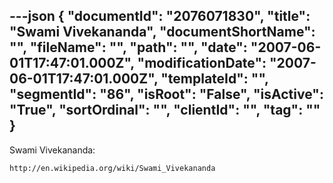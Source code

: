 ---json
{
  "documentId": "2076071830",
  "title": "Swami Vivekananda",
  "documentShortName": "",
  "fileName": "",
  "path": "",
  "date": "2007-06-01T17:47:01.000Z",
  "modificationDate": "2007-06-01T17:47:01.000Z",
  "templateId": "",
  "segmentId": "86",
  "isRoot": "False",
  "isActive": "True",
  "sortOrdinal": "",
  "clientId": "",
  "tag": ""
}
---

Swami Vivekananda:

    http://en.wikipedia.org/wiki/Swami_Vivekananda
